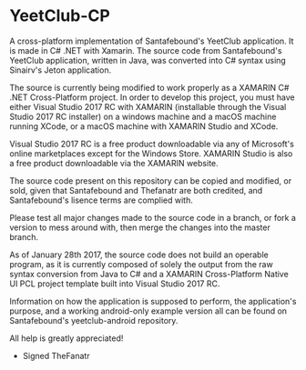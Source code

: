 # YeetClub-CP
A cross-platform implementation of Santafebound's YeetClub application. It is made in C# .NET with Xamarin.
The source code from Santafebound's YeetClub application, written in Java, was converted into C# syntax using Sinairv's Jeton application.

The source is currently being modified to work properly as a XAMARIN C# .NET Cross-Platform project.
In order to develop this project, you must have either Visual Studio 2017 RC 
with XAMARIN (installable through the Visual Studio 2017 RC installer) on a windows machine and a macOS machine running XCode, 
or a macOS machine with XAMARIN Studio and XCode.

Visual Studio 2017 RC is a free product downloadable via any of Microsoft's online marketplaces except for the Windows Store.
XAMARIN Studio is also a free product downloadable via the XAMARIN website.

The source code present on this repository can be copied and modified, or sold, given that Santafebound and Thefanatr are both credited, 
and Santafebound's lisence terms are complied with.

Please test all major changes made to the source code in a branch, or fork a version to mess around with, then merge the changes into the 
master branch.

As of January 28th 2017, the source code does not build an operable program, as it is currently composed of solely the output from the 
raw syntax conversion from Java to C# and a XAMARIN Cross-Platform Native UI PCL project template built into Visual Studio 2017 RC.

Information on how the application is supposed to perform, the application's purpose, and a working android-only example version all can 
be found on Santafebound's yeetclub-android repository.

All help is greatly appreciated!

  - Signed TheFanatr

